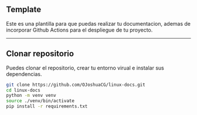 ## Template

Este es una plantilla para que puedas realizar tu documentacion, ademas de incorporar Github Actions para el despliegue de tu proyecto.


---

## Clonar repositorio

Puedes clonar el repositorio, crear tu entorno virual e instalar sus dependencias.

```sh
git clone https://github.com/OJoshuaCG/linux-docs.git
cd linux-docs
python -m venv venv
source ./venv/bin/activate
pip install -r requirements.txt
```
